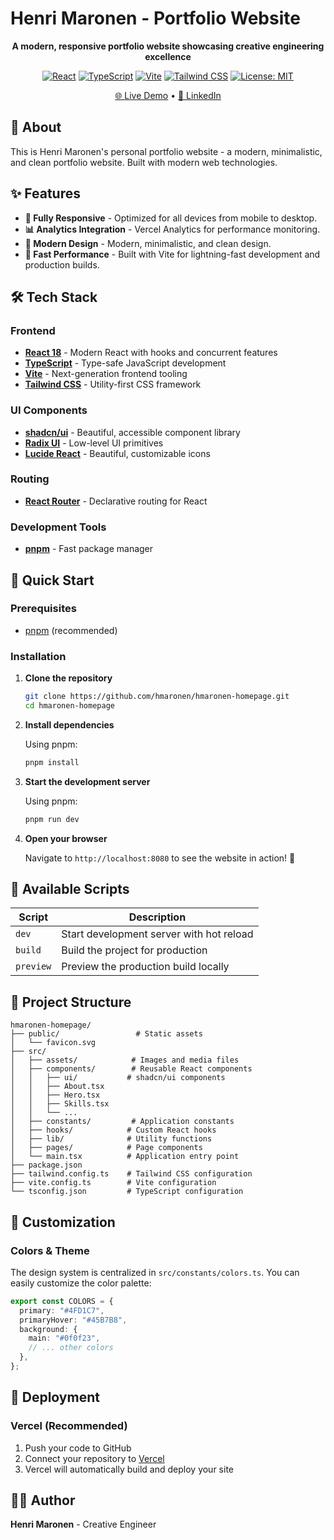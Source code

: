 # Henri Maronen - Portfolio Website

<div align="center">

**A modern, responsive portfolio website showcasing creative engineering excellence**

[![React](https://img.shields.io/badge/React-18.3.1-blue.svg)](https://reactjs.org/)
[![TypeScript](https://img.shields.io/badge/TypeScript-5.5.3-blue.svg)](https://www.typescriptlang.org/)
[![Vite](https://img.shields.io/badge/Vite-5.4.1-646CFF.svg)](https://vitejs.dev/)
[![Tailwind CSS](https://img.shields.io/badge/Tailwind_CSS-3.4.11-38B2AC.svg)](https://tailwindcss.com/)
[![License: MIT](https://img.shields.io/badge/License-MIT-yellow.svg)](#license)

[🌐 Live Demo](https://henrimaronen.com) • [💼 LinkedIn](https://linkedin.com/in/henrimaronen)

</div>

## 📖 About

This is Henri Maronen's personal portfolio website - a modern, minimalistic, and clean portfolio website. Built with modern web technologies.

## ✨ Features

- **📱 Fully Responsive** - Optimized for all devices from mobile to desktop.
- **📊 Analytics Integration** - Vercel Analytics for performance monitoring.
- **🎨 Modern Design** - Modern, minimalistic, and clean design.
- **🚀 Fast Performance** - Built with Vite for lightning-fast development and production builds.

## 🛠️ Tech Stack

### Frontend

- **[React 18](https://reactjs.org/)** - Modern React with hooks and concurrent features
- **[TypeScript](https://www.typescriptlang.org/)** - Type-safe JavaScript development
- **[Vite](https://vitejs.dev/)** - Next-generation frontend tooling
- **[Tailwind CSS](https://tailwindcss.com/)** - Utility-first CSS framework

### UI Components

- **[shadcn/ui](https://ui.shadcn.com/)** - Beautiful, accessible component library
- **[Radix UI](https://www.radix-ui.com/)** - Low-level UI primitives
- **[Lucide React](https://lucide.dev/)** - Beautiful, customizable icons

### Routing

- **[React Router](https://reactrouter.com/)** - Declarative routing for React

### Development Tools

- **[pnpm](https://pnpm.io/)** - Fast package manager

## 🚀 Quick Start

### Prerequisites

- [pnpm](https://pnpm.io/) (recommended)

### Installation

1. **Clone the repository**

   ```bash
   git clone https://github.com/hmaronen/hmaronen-homepage.git
   cd hmaronen-homepage
   ```

2. **Install dependencies**

   Using pnpm:

   ```bash
   pnpm install
   ```

3. **Start the development server**

   Using pnpm:

   ```bash
   pnpm run dev
   ```

4. **Open your browser**

   Navigate to `http://localhost:8080` to see the website in action! 🎉

## 📜 Available Scripts

| Script    | Description                              |
| --------- | ---------------------------------------- |
| `dev`     | Start development server with hot reload |
| `build`   | Build the project for production         |
| `preview` | Preview the production build locally     |

## 📁 Project Structure

```
hmaronen-homepage/
├── public/                 # Static assets
│   └── favicon.svg
├── src/
│   ├── assets/            # Images and media files
│   ├── components/        # Reusable React components
│   │   ├── ui/           # shadcn/ui components
│   │   ├── About.tsx
│   │   ├── Hero.tsx
│   │   ├── Skills.tsx
│   │   └── ...
│   ├── constants/         # Application constants
│   ├── hooks/            # Custom React hooks
│   ├── lib/              # Utility functions
│   ├── pages/            # Page components
│   └── main.tsx          # Application entry point
├── package.json
├── tailwind.config.ts    # Tailwind CSS configuration
├── vite.config.ts        # Vite configuration
└── tsconfig.json         # TypeScript configuration
```

## 🎨 Customization

### Colors & Theme

The design system is centralized in `src/constants/colors.ts`. You can easily customize the color palette:

```typescript
export const COLORS = {
  primary: "#4FD1C7",
  primaryHover: "#45B7B8",
  background: {
    main: "#0f0f23",
    // ... other colors
  },
};
```

## 🚀 Deployment

### Vercel (Recommended)

1. Push your code to GitHub
2. Connect your repository to [Vercel](https://vercel.com)
3. Vercel will automatically build and deploy your site

## 👨‍💻 Author

**Henri Maronen** - Creative Engineer
